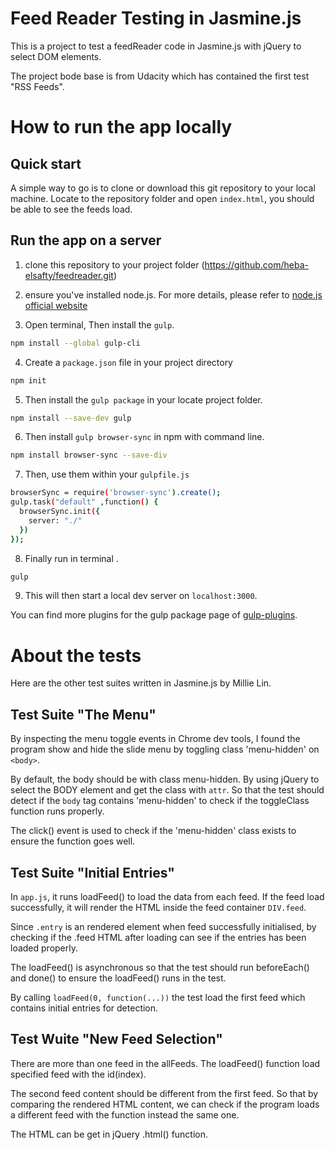  # Feed Reader Testing in Jasmine.js
This is a project to test a feedReader code in Jasmine.js with jQuery to select DOM elements. 

The project bode base is from Udacity which has contained the first test "RSS Feeds".

# How to run the app locally

## Quick start
A simple way to go is to clone or download this git repository to your local machine. Locate to the repository folder and  open `index.html`, you should be able to see the feeds load. 

## Run the app on a server
1. clone this repository to your project folder (https://github.com/heba-elsafty/feedreader.git)

2. ensure you've installed node.js. For more details, please refer to [node.js official website](https://nodejs.org/en/)

3. Open terminal, Then install the `gulp`.
```sh
npm install --global gulp-cli
```
4. Create a `package.json` file in your project directory
```sh
npm init
```
5. Then install the `gulp package` in your locate project folder.
```sh
npm install --save-dev gulp
```
6. Then install `gulp browser-sync` in npm with command line.
```sh
npm install browser-sync --save-div
```

7. Then, use them within your `gulpfile.js`
```sh
browserSync = require('browser-sync').create();
gulp.task("default" ,function() {
  browserSync.init({
    server: "./"
  })
});
```
8. Finally run in terminal .
```sh
gulp
```
9. This will then start a local dev server on `localhost:3000`.

You can find more plugins for the gulp package page of [gulp-plugins](https://gulpjs.com/plugins/).


# About the tests

Here are the other test suites written in Jasmine.js by Millie Lin.

## Test Suite "The Menu"
By inspecting the menu toggle events in Chrome dev tools, I found the program show and hide the slide menu by toggling class 'menu-hidden' on `<body>`. 

By default, the body should be with class menu-hidden. 
By using jQuery to select the BODY element and get the class with `attr`. So that the test should detect if the `body` tag contains 'menu-hidden' to check if the toggleClass function runs properly. 

The click() event is used to check if the 'menu-hidden' class exists to ensure the function goes well.   

## Test Suite "Initial Entries"
In `app.js`, it runs loadFeed() to load the data from each feed. If the feed load successfully, it will render the HTML inside the feed container `DIV.feed`. 

Since `.entry` is an rendered element when feed successfully initialised, by checking if the .feed HTML after loading can see if the entries has been loaded properly. 

The loadFeed() is asynchronous so that the test should run beforeEach() and done() to ensure the loadFeed() runs in the test. 

By calling `loadFeed(0, function(...))` the test load the first feed which contains initial entries for detection. 

## Test Wuite "New Feed Selection"
There are more than one feed in the allFeeds. The loadFeed() function load specified feed with the id(index).

The second feed content should be different from the first feed. So that by comparing the rendered HTML content, we can check if the program loads a different feed with the function instead the same one. 

The HTML can be get in jQuery .html() function. 
